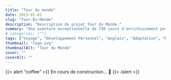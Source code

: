 ```yaml
---
title: "Tour du monde"
date: 2013-01-01
slug: "Tour-Du-Monde"
description: "Description du projet Tour du Monde."
summary: "Une aventure exceptionnelle de 730 jours d’enrichissement personnel grâce à de nombreuses découvertes naturelles, culturelles et humaines."
# categories: [""]
tags: ["Voyage", "Développement Personnel", "Anglais", "Adaptation", "Négociation", "Résilience", "Ouverture d'esprit"]
thumbnail: "logo.svg"
thumbnailAlt: "Tour du Monde"
cover: ""
coverAlt: ""
---
```


{{< alert "coffee" >}}
En cours de construction... :construction:
{{< /alert >}}


